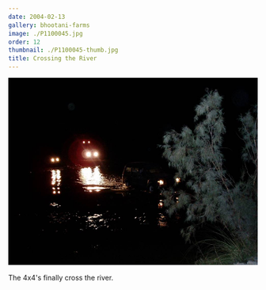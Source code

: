 ```yaml
---
date: 2004-02-13
gallery: bhootani-farms
image: ./P1100045.jpg
order: 12
thumbnail: ./P1100045-thumb.jpg
title: Crossing the River
---
```


![Crossing the River](./P1100045.jpg)

The 4x4's finally cross the river.